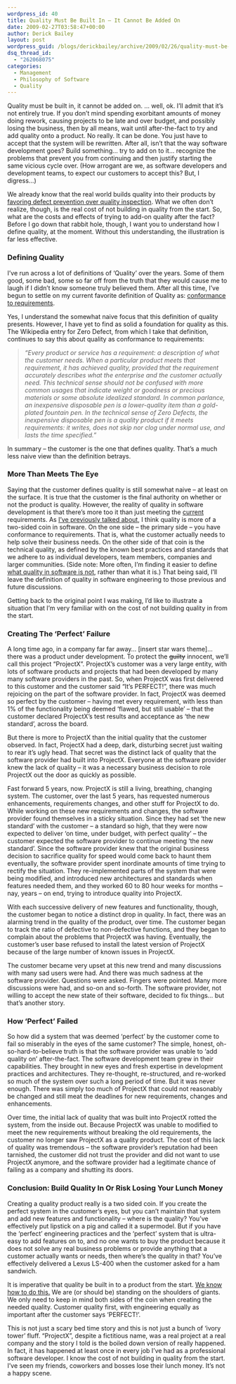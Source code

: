 ```yaml
---
wordpress_id: 40
title: Quality Must Be Built In – It Cannot Be Added On
date: 2009-02-27T03:58:47+00:00
author: Derick Bailey
layout: post
wordpress_guid: /blogs/derickbailey/archive/2009/02/26/quality-must-be-built-in-it-cannot-be-added-on.aspx
dsq_thread_id:
  - "262068075"
categories:
  - Management
  - Philosophy of Software
  - Quality
---
```

Quality must be built in, it cannot be added on. … well, ok. I’ll admit that it’s not entirely true. If you don’t mind spending exorbitant amounts of money doing rework, causing projects to be late and over budget, and possibly losing the business, then by all means, wait until after-the-fact to try and add quality onto a product. No really. It can be done. You just have to accept that the system will be rewritten. After all, isn’t that the way software development goes? Build something… try to add on to it… recognize the problems that prevent you from continuing and then justify starting the same vicious cycle over. (How arrogant are we, as software developers and development teams, to expect our customers to accept this? But, I digress…)

We already know that the real world builds quality into their products by <a href="http://www.lostechies.com/blogs/derickbailey/archive/2009/01/30/favor-defect-prevention-over-quality-inspection-and-correction.aspx" target="_blank">favoring defect prevention over quality inspection</a>. What we often don’t realize, though, is the real cost of not building in quality from the start. So, what are the costs and effects of trying to add-on quality after the fact? Before I go down that rabbit hole, though, I want you to understand how I define quality, at the moment. Without this understanding, the illustration is far less effective.

### Defining Quality

I’ve run across a lot of definitions of ‘Quality’ over the years. Some of them good, some bad, some so far off from the truth that they would cause me to laugh if I didn’t know someone truly believed them. After all this time, I’ve begun to settle on my current favorite definition of Quality as: <a href="http://en.wikipedia.org/wiki/Zero_Defects" target="_blank">conformance to requirements</a>. 

Yes, I understand the somewhat naive focus that this definition of quality presents. However, I have yet to find as solid a foundation for quality as this. The Wikipedia entry for Zero Defect, from which I take that definition, continues to say this about quality as conformance to requirements:

> _“Every product or service has a requirement: a description of what the customer needs. When a particular product meets that requirement, it has achieved quality, provided that the requirement accurately describes what the enterprise and the customer actually need. This technical sense should not be confused with more common usages that indicate weight or goodness or precious materials or some absolute idealized standard. In common parlance, an inexpensive disposable pen is a lower-quality item than a gold-plated fountain pen. In the technical sense of Zero Defects, the inexpensive disposable pen is a quality product if it meets requirements: it writes, does not skip nor clog under normal use, and lasts the time specified.”_

In summary &#8211; the customer is the one that defines quality. That’s a much less naive view than the definition betrays. 

### More Than Meets The Eye

Saying that the customer defines quality is still somewhat naive – at least on the surface. It is true that the customer is the final authority on whether or not the product is quality. However, the reality of quality in software development is that there’s more too it than just meeting the <u>current</u> requirements. As <a href="http://www.lostechies.com/blogs/derickbailey/archive/2009/01/28/on-the-success-of-a-project.aspx" target="_blank">I’ve previously talked about</a>, I think quality is more of a two-sided coin in software. On the one side – the primary side – you have conformance to requirements. That is, what the customer actually needs to help solve their business needs. On the other side of that coin is the technical quality, as defined by the known best practices and standards that we adhere to as individual developers, team members, companies and larger communities. (Side note: More often, I’m finding it easier to define <a href="http://www.lostechies.com/blogs/chad_myers/archive/2008/08/18/good-design-is-not-subjective.aspx" target="_blank">what quality in software is not</a>, rather than what it is.) That being said, I’ll leave the definition of quality in software engineering to those previous and future discussions.

Getting back to the original point I was making, I’d like to illustrate a situation that I’m very familiar with on the cost of not building quality in from the start.

### Creating The ‘Perfect’ Failure

A long time ago, in a company far far away… [insert star wars theme]… there was a product under development. To protect the <strike>guilty</strike> innocent, we’ll call this project “ProjectX”. ProjectX’s customer was a very large entity, with lots of software products and projects that had been developed by many many software providers in the past. So, when ProjectX was first delivered to this customer and the customer said “It’s PERFECT!”, there was much rejoicing on the part of the software provider. In fact, ProjectX was deemed so perfect by the customer – having met every requirement, with less than 1% of the functionality being deemed ‘flawed, but still usable’ – that the customer declared ProjectX’s test results and acceptance as ‘the new standard’, across the board. 

But there is more to ProjectX than the initial quality that the customer observed. In fact, ProjectX had a deep, dark, disturbing secret just waiting to rear it’s ugly head. That secret was the distinct lack of quality that the software provider had built into ProjectX. Everyone at the software provider knew the lack of quality – it was a necessary business decision to role ProjectX out the door as quickly as possible. 

Fast forward 5 years, now. ProjectX is still a living, breathing, changing system. The customer, over the last 5 years, has requested numerous enhancements, requirements changes, and other stuff for ProjectX to do. While working on these new requirements and changes, the software provider found themselves in a sticky situation. Since they had set ‘the new standard’ with the customer – a standard so high, that they were now expected to deliver ‘on time, under budget, with perfect quality’ – the customer expected the software provider to continue meeting ‘the new standard’. Since the software provider knew that the original business decision to sacrifice quality for speed would come back to haunt them eventually, the software provider spent inordinate amounts of time trying to rectify the situation. They re-implemented parts of the system that were being modified, and introduced new architectures and standards when features needed them, and they worked 60 to 80 hour weeks for months – nay, years – on end, trying to introduce quality into ProjectX. 

With each successive delivery of new features and functionality, though, the customer began to notice a distinct drop in quality. In fact, there was an alarming trend in the quality of the product, over time. The customer began to track the ratio of defective to non-defective functions, and they began to complain about the problems that ProjectX was having. Eventually, the customer’s user base refused to install the latest version of ProjectX because of the large number of known issues in ProjectX. 

The customer became very upset at this new trend and many discussions with many sad users were had. And there was much sadness at the software provider. Questions were asked. Fingers were pointed. Many more discussions were had, and so-on and so-forth. The software provider, not willing to accept the new state of their software, decided to fix things… but that’s another story. 

### How ‘Perfect’ Failed

So how did a system that was deemed ‘perfect’ by the customer come to fail so miserably in the eyes of the same customer? The simple, honest, oh-so-hard-to-believe truth is that the software provider was unable to ‘add quality on’ after-the-fact. The software development team grew in their capabilities. They brought in new eyes and fresh expertise in development practices and architectures. They re-thought, re-structured, and re-worked so much of the system over such a long period of time. But it was never enough. There was simply too much of ProjectX that could not reasonably be changed and still meat the deadlines for new requirements, changes and enhancements. 

Over time, the initial lack of quality that was built into ProjectX rotted the system, from the inside out. Because ProjectX was unable to modified to meet the new requirements without breaking the old requirements, the customer no longer saw ProjectX as a quality product. The cost of this lack of quality was tremendous – the software provider’s reputation had been tarnished, the customer did not trust the provider and did not want to use ProjectX anymore, and the software provider had a legitimate chance of failing as a company and shutting its doors. 

### Conclusion: Build Quality In Or Risk Losing Your Lunch Money

Creating a quality product really is a two sided coin. If you create the perfect system in the customer’s eyes, but you can’t maintain that system and add new features and functionality – where is the quality? You’ve effectively put lipstick on a pig and called it a supermodel. But if you have the ‘perfect’ engineering practices and the ‘perfect’ system that is ultra-easy to add features on to, and no one wants to buy the product because it does not solve any real business problems or provide anything that a customer actually wants or needs, then where’s the quality in that? You’ve effectively delivered a Lexus LS-400 when the customer asked for a ham sandwich.

It is imperative that quality be built in to a product from the start. <a href="http://thetoyotaway.org/" target="_blank">We know how to do this.</a> We are (or should be) standing on the shoulders of giants. We only need to keep in mind both sides of the coin when creating the needed quality. Customer quality first, with engineering equally as important after the customer says ‘PERFECT!’.

This is not just a scary bed time story and this is not just a bunch of ‘ivory tower’ fluff. “ProjectX”, despite a fictitious name, was a real project at a real company and the story I told is the boiled down version of really happened. In fact, it has happened at least once in every job I’ve had as a professional software developer. I know the cost of not building in quality from the start. I’ve seen my friends, coworkers and bosses lose their lunch money. It’s not a happy scene.